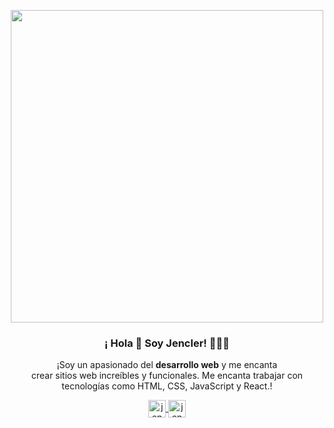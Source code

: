 <p align="center" width="300">
   <img align="center" width="500" src="https://www.teahub.io/photos/full/176-1764078_4k-ultra-hd-hi-tech-wallpapers-desktop-backgrounds.jpg" />
   <h3 align="center">¡ Hola 👋 Soy Jencler! 👨🏻‍💻</h3>
</p>

<p align="center">¡Soy un apasionado del <strong>desarrollo web</strong> y me encanta <br > crear sitios web increíbles y funcionales. Me encanta trabajar con <br > tecnologías como HTML, CSS, JavaScript y React.!</p>

<p align="center">
  <a href="https://instagram.com/jencler" target="_blank">
    <img align="center" src="https://cdn-icons-png.flaticon.com/512/174/174855.png" alt="jencler" height="28px" width="28px" />
  </a>
  <a href="https://twitter.com/jenclerhv" target="_blank">
   <img align="center" src="https://cdn-icons-png.flaticon.com/512/174/174855.png" alt="jencler" height="28px" width="28px" />
  </a>
</p>
